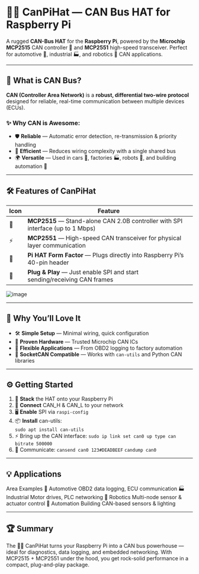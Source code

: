 # 🐍🔌 CanPiHat — CAN Bus HAT for Raspberry Pi

A rugged **CAN-Bus HAT** for the **Raspberry Pi**, powered by the **Microchip MCP2515** CAN controller 🧠 and **MCP2551** high-speed transceiver. Perfect for automotive 🚗, industrial 🏭, and robotics 🤖 CAN applications.

---

## 📡 What is CAN Bus?

**CAN (Controller Area Network)** is a **robust, differential two-wire protocol** designed for reliable, real-time communication between multiple devices (ECUs).  

### ✨ Why CAN is Awesome:
- 🛡 **Reliable** — Automatic error detection, re-transmission & priority handling  
- 📏 **Efficient** — Reduces wiring complexity with a single shared bus  
- 🌍 **Versatile** — Used in cars 🚗, factories 🏭, robots 🤖, and building automation 🏢  

---

## 🛠 Features of CanPiHat

| Icon | Feature |
|------|---------|
| 🧠 | **MCP2515** — Stand-alone CAN 2.0B controller with SPI interface (up to 1 Mbps) |
| ⚡ | **MCP2551** — High-speed CAN transceiver for physical layer communication |
| 🍓 | **Pi HAT Form Factor** — Plugs directly into Raspberry Pi’s 40-pin header |
| 🔌 | **Plug & Play** — Just enable SPI and start sending/receiving CAN frames |


![image](https://github.com/ffich/CanPiHat/assets/59200746/d36f9e39-c985-409a-ba68-5b23dcebead6)

---

## 🚀 Why You’ll Love It

- 🛠 **Simple Setup** — Minimal wiring, quick configuration  
- 🎯 **Proven Hardware** — Trusted Microchip CAN ICs  
- 🔄 **Flexible Applications** — From OBD2 logging to factory automation  
- 📡 **SocketCAN Compatible** — Works with `can-utils` and Python CAN libraries  

---

## ⚙ Getting Started

1. 🍓 **Stack** the HAT onto your Raspberry Pi  
2. 🔌 **Connect** CAN_H & CAN_L to your network  
3. 🖥 **Enable** SPI via `raspi-config`  
4. 📦 **Install** can-utils:  
  `sudo apt install can-utils`
5. ⚡ Bring up the CAN interface:
  `sudo ip link set can0 up type can bitrate 500000`
7. 📡 Communicate:
  `cansend can0 123#DEADBEEF`
  `candump can0`

---

## 💡 Applications
Area	Examples
🚗 Automotive	OBD2 data logging, ECU communication
🏭 Industrial	Motor drives, PLC networking
🤖 Robotics	Multi-node sensor & actuator control
🏢 Automation	Building CAN-based sensors & lighting

---

## 🏆 Summary
The 🐍🔌 CanPiHat turns your Raspberry Pi into a CAN bus powerhouse — ideal for diagnostics, data logging, and embedded networking.
With MCP2515 + MCP2551 under the hood, you get rock-solid performance in a compact, plug-and-play package.
